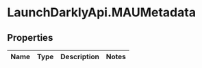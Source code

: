 # LaunchDarklyApi.MAUMetadata

## Properties
Name | Type | Description | Notes
------------ | ------------- | ------------- | -------------



